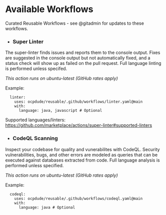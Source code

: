 # Available Workflows
Curated Reusable Workflows - see @gitadmin for updates to these workflows.


- ### Super Linter
The super-linter finds issues and reports them to the console output. Fixes are suggested in the console output but not automatically fixed, and a status check will show up as failed on the pull request. Full language linting is performed unless specifed. 

_This action runs on ubuntu-latest (GitHub rates apply)_

Example:
```
  linter:
    uses: ocpdude/reusable/.github/workflows/linter.yaml@main
    with:
      language: java, javascript # Optional
```
Supported languages/linters: https://github.com/marketplace/actions/super-linter#supported-linters

- ### CodeQL Scanning
Inspect your codebase for quality and vunerabilites with CodeQL. Security vulnerabilities, bugs, and other errors are modeled as queries that can be executed against databases extracted from code. Full language analysis is performed unless specified.

_This action runs on ubuntu-latest (GitHub rates apply)_

Example:
```
  codeql:
    uses: ocpdude/reusable/.github/workflows/codeql.yaml@main
    with:
      language: java # Optional
```
